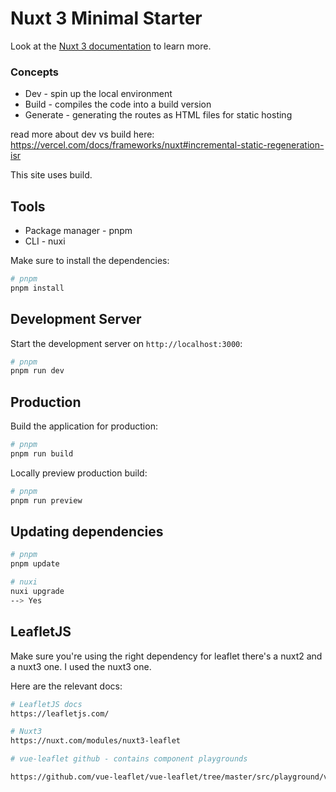 # Nuxt 3 Minimal Starter

Look at the [Nuxt 3 documentation](https://nuxt.com/docs/getting-started/introduction) to learn more.

### Concepts

* Dev - spin up the local environment
* Build - compiles the code into a build version
* Generate - generating the routes as HTML files for static hosting

read more about dev vs build here: https://vercel.com/docs/frameworks/nuxt#incremental-static-regeneration-isr

This site uses build.

## Tools

* Package manager - pnpm
* CLI - nuxi

Make sure to install the dependencies:

```bash
# pnpm
pnpm install
```

## Development Server

Start the development server on `http://localhost:3000`:

```bash
# pnpm
pnpm run dev
```

## Production

Build the application for production:

```bash
# pnpm
pnpm run build
```

Locally preview production build:

```bash
# pnpm
pnpm run preview
```

## Updating dependencies
```bash
# pnpm
pnpm update

# nuxi
nuxi upgrade
--> Yes
```


## LeafletJS

Make sure you're using the right dependency for leaflet there's a nuxt2 and a nuxt3 one. I used the nuxt3 one.

Here are the relevant docs:


```bash
# LeafletJS docs
https://leafletjs.com/

# Nuxt3
https://nuxt.com/modules/nuxt3-leaflet

# vue-leaflet github - contains component playgrounds

https://github.com/vue-leaflet/vue-leaflet/tree/master/src/playground/views


```
